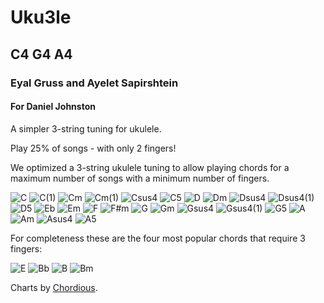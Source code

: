 # Uku3le
## C4 G4 A4
### Eyal Gruss and Ayelet Sapirshtein
#### For Daniel Johnston

A simpler 3-string tuning for ukulele.

Play 25% of songs - with only 2 fingers!

We optimized a 3-string ukulele tuning to allow playing chords for a maximum number of songs with a minimum number of fingers.

![C](./assets/00_C.svg)
![C(1)](./assets/01_C(1).svg)
![Cm](./assets/02_Cm.svg)
![Cm(1)](./assets/03_Cm(1).svg)
![Csus4](./assets/04_Csus4.svg)
![C5](./assets/05_C5.svg)
![D](./assets/06_D.svg)
![Dm](./assets/07_Dm.svg)
![Dsus4](./assets/08_Dsus4.svg)
![Dsus4(1)](./assets/09_Dsus4(1).svg)
![D5](./assets/10_D5.svg)
![Eb](./assets/11_Eb.svg)
![Em](./assets/12_Em.svg)
![F](./assets/13_F.svg)
![F#m](./assets/14_F%23m.svg)
![G](./assets/15_G.svg)
![Gm](./assets/16_Gm.svg)
![Gsus4](./assets/17_Gsus4.svg)
![Gsus4(1)](./assets/18_Gsus4(1).svg)
![G5](./assets/19_G5.svg)
![A](./assets/20_A.svg)
![Am](./assets/21_Am.svg)
![Asus4](./assets/22_Asus2.svg)
![A5](./assets/23_A5.svg)

For completeness these are the four most popular chords that require 3 fingers:

![E](./assets/24_E.svg)
![Bb](./assets/25_Bb.svg)
![B](./assets/26_B.svg)
![Bm](./assets/27_Bm.svg)

Charts by [Chordious](https://chordious.com).
